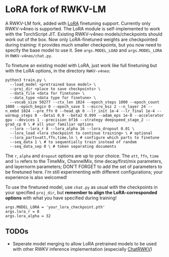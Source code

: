 # LoRA fork of RWKV-LM

A RWKV-LM fork, added with [LoRA](https://arxiv.org/abs/2106.09685) finetuning support.
Currently only RWKV-v4neo is supported.
The LoRA module is self-implemented to work with the TorchScript JIT.
Existing RWKV-v4neo models/checkpoints should work out of the box.
Now only LoRA-finetuned weights are checkpointed during training: it provides much smaller checkpoints, but you now need to specify the base model to use it.
See `args.MODEL_LOAD` and `args.MODEL_LORA` in `RWKV-v4neo/chat.py`.

To finetune an existing model with LoRA, just work like full finetuning but with the LoRA options, in the directory `RWKV-v4neo`:

```
python3 train.py \
  --load_model <pretrained base model> \
  --proj_dir <place to save checkpoints> \
  --data_file <data for finetune> \
  --data_type <data type for finetune> \
  --vocab_size 50277 --ctx_len 1024 --epoch_steps 1000 --epoch_count 1000 --epoch_begin 0 --epoch_save 5 --micro_bsz 2 --n_layer 24 --n_embd 1024 --pre_ffn 0 --head_qk 0 --lr_init 1e-4 --lr_final 1e-4 --warmup_steps 0 --beta1 0.9 --beta2 0.999 --adam_eps 1e-8 --accelerator gpu --devices 1 --precision bf16 --strategy deepspeed_stage_2 --grad_cp 0 \ # all your familiar options
  --lora --lora_r 8 --lora_alpha 16 --lora_dropout 0.01 \
  --lora_load <lora checkpoint to continue training> \ # optional
  --lora_parts=att,ffn,time,ln \ # configure which parts to finetune
  --seq_data 1 \ # to sequentially train instead of random
  --seq_data_sep 0 \ # token separating documents
```

The `r`, `alpha` and `dropout` options are up to your choice.
The `att`, `ffn`, `time` and `ln` refers to the TimeMix, ChannelMix, time decay/first/mix parameters, and layernorm parameters; DON'T FORGET to add the set of parameters to be finetuned here.
I'm still experimenting with different configurations; your experience is also welcomed!

To use the finetuned model, use `chat.py` as usual with the checkpoints in your specified `proj_dir`, but **remember to align the LoRA-corresponded options** with what you have specified during training!

```
args.MODEL_LORA = 'your_lora_checkpoint.pth'
args.lora_r = 8
args.lora_alpha = 32
```

## TODOs

* Seperate model merging to allow LoRA pretrained models to be used with other RWKV inference implementation (especially [ChatRWKV](https://github.com/BlinkDL/ChatRWKV))
